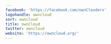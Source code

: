 ```yaml
---
facebook: 'https://facebook.com/ownClouders'
logohandle: owncloud
sort: owncloud
title: ownCloud
twitter: owncloud
website: 'https://owncloud.org/'
---
```

